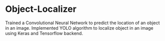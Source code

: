 # Object-Localizer
Trained a Convolutional Neural Network to predict the location of an object in an image. Implemented YOLO algorithm to localize object in an image using Keras and Tensorflow backend. 
